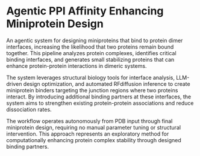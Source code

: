 # Agentic PPI Affinity Enhancing Miniprotein Design

An agentic system for designing miniproteins that bind to protein dimer interfaces, increasing the likelihood that two proteins remain bound together. This pipeline analyzes protein complexes, identifies critical binding interfaces, and generates small stabilizing proteins that can enhance protein-protein interactions in dimeric systems.

The system leverages structural biology tools for interface analysis, LLM-driven design optimization, and automated RFdiffusion inference to create miniprotein binders targeting the junction regions where two proteins interact. By introducing additional binding partners at these interfaces, the system aims to strengthen existing protein-protein associations and reduce dissociation rates.

The workflow operates autonomously from PDB input through final miniprotein design, requiring no manual parameter tuning or structural intervention. This approach represents an exploratory method for computationally enhancing protein complex stability through designed binding partners.
